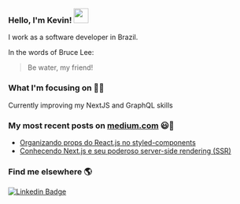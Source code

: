### Hello, I'm Kevin! <img src="https://media.giphy.com/media/hvRJCLFzcasrR4ia7z/giphy.gif" width="30px">

I work as a software developer in Brazil.

In the words of Bruce Lee:
> Be water, my friend!

### What I'm focusing on 👨‍💻

Currently improving my NextJS and GraphQL skills<br />

### My most recent posts on [medium.com](https://medium.com/@kmulinarik) 😃🧾
<!-- BLOG-POST-LIST:START -->
- [Organizando props do React.js no styled-components](https://medium.com/reactbrasil/organizando-props-do-react-js-no-styled-components-97da423da8ae)
- [Conhecendo Next.js e seu poderoso server-side rendering (SSR)](https://medium.com/reactbrasil/conhecendo-next-js-e-seu-poderoso-server-side-rendering-ssr-d2af20bc6b04)
<!-- BLOG-POST-LIST:END -->

### Find me elsewhere 🌎

[![Linkedin Badge](https://img.shields.io/badge/-LinkedIn-blue?style=flat-square&logo=Linkedin&logoColor=white&link=https://www.linkedin.com/in/harshkumarkhatri/)](https://www.linkedin.com/in/kevin-kuhn-29b026175/)
